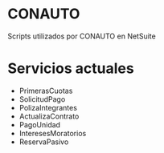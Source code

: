 # CONAUTO
Scripts utilizados por CONAUTO en NetSuite


# Servicios actuales
- PrimerasCuotas
- SolicitudPago
- PolizaIntegrantes
- ActualizaContrato
- PagoUnidad
- InteresesMoratorios
- ReservaPasivo
